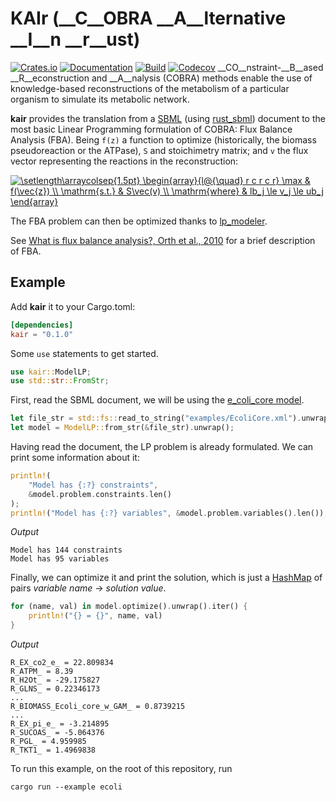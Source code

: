 # KAIr (__C__OBRA __A__lternative __I__n __r__ust)
[![Crates.io](https://img.shields.io/crates/v/kair.svg)](https://crates.io/crates/kair)
[![Documentation](https://docs.rs/kair/badge.svg)](https://docs.rs/kair/)
[![Build](https://github.com/carrascomj/kair/workflows/build/badge.svg)](https://github.com/carrascomj/kair)
[![Codecov](https://codecov.io/github/carrascomj/kair/coverage.svg?branch=trunk)](https://codecov.io/gh/carrascomj/kair)
__CO__nstraint-__B__ased __R__econstruction and __A__nalysis (COBRA) methods
enable the use of knowledge-based reconstructions of the metabolism of a
particular organism to simulate its metabolic network.

**kair** provides the translation from a [SBML](http://sbml.org/Special/specifications/sbml-level-3/version-2/core/release-2/sbml-level-3-version-2-release-2-core.pdf) (using [rust_sbml](https://github.com/carrascomj/rust_sbml/)) document to the most basic
Linear Programming formulation of COBRA: Flux Balance Analysis (FBA). Being
`f(z)` a function to optimize (historically, the biomass pseudoreaction or the ATPase),
`S` and stoichimetry matrix; and `v` the flux vector representing
the reactions in the reconstruction:

<a href="https://www.codecogs.com/eqnedit.php?latex=\setlength\arraycolsep{1.5pt}&space;\begin{array}{l@{\quad}&space;r&space;c&space;r&space;c&space;r}&space;\max&space;&&space;f(\vec{z})&space;\\&space;\mathrm{s.t.}&space;&&space;S\vec(v)&space;\\&space;\mathrm{where}&space;&&space;lb_j&space;\le&space;v_j&space;\le&space;ub_j&space;\end{array}" target="_blank"><img src="https://latex.codecogs.com/svg.latex?\setlength\arraycolsep{1.5pt}&space;\begin{array}{l@{\quad}&space;r&space;c&space;r&space;c&space;r}&space;\max&space;&&space;f(\vec{z})&space;\\&space;\mathrm{s.t.}&space;&&space;S\vec(v)&space;\\&space;\mathrm{where}&space;&&space;lb_j&space;\le&space;v_j&space;\le&space;ub_j&space;\end{array}" title="\setlength\arraycolsep{1.5pt} \begin{array}{l@{\quad} r c r c r} \max & f(\vec{z}) \\ \mathrm{s.t.} & S\vec(v) \\ \mathrm{where} & lb_j \le v_j \le ub_j \end{array}" /></a>

The FBA problem can then be optimized thanks to [lp_modeler](https://github.com/jcavat/rust-lp-modeler).

See [What is flux balance analysis?, Orth et al., 2010](https://www.ncbi.nlm.nih.gov/pmc/articles/PMC3108565/)
for a brief description of FBA.

## Example
Add **kair** it to your Cargo.toml:
```toml
[dependencies]
kair = "0.1.0"
```
Some `use` statements to get started.
```rust
use kair::ModelLP;
use std::str::FromStr;
```
First, read the SBML document, we will be using the [e_coli_core model](http://bigg.ucsd.edu/models/e_coli_core).
```rust
let file_str = std::fs::read_to_string("examples/EcoliCore.xml").unwrap();
let model = ModelLP::from_str(&file_str).unwrap();
```
Having read the document, the LP problem is already formulated. We can print
some information about it:
```rust
println!(
    "Model has {:?} constraints",
    &model.problem.constraints.len()
);
println!("Model has {:?} variables", &model.problem.variables().len());
```
_Output_
```
Model has 144 constraints
Model has 95 variables
```
Finally, we can optimize it and print the solution, which is just a
[HashMap](https://doc.rust-lang.org/std/collections/struct.HashMap.html) of
pairs _variable name_ -> _solution value_.
```rust
for (name, val) in model.optimize().unwrap().iter() {
    println!("{} = {}", name, val)
}
```
_Output_
```
R_EX_co2_e_ = 22.809834
R_ATPM_ = 8.39
R_H2Ot_ = -29.175827
R_GLNS_ = 0.22346173
...
R_BIOMASS_Ecoli_core_w_GAM_ = 0.8739215
...
R_EX_pi_e_ = -3.214895
R_SUCOAS_ = -5.064376
R_PGL_ = 4.959985
R_TKT1_ = 1.4969838
```

To run this example, on the root of this repository, run
```shell
cargo run --example ecoli
```
